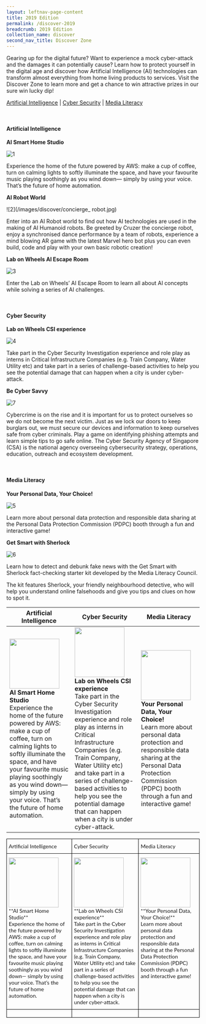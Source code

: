 ```yaml
---
layout: leftnav-page-content
title: 2019 Edition
permalink: /discover-2019
breadcrumb: 2019 Edition
collection_name: discover
second_nav_title: Discover Zone
---
```

Gearing up for the digital future? Want to experience a mock cyber-attack and the damages it can potentially cause? Learn how to protect yourself in the digital age and discover how Artificial Intelligence (AI) technologies can transform almost everything from home living products to services. Visit the Discover Zone to learn more and get a chance to win attractive prizes in our sure win lucky dip! 

[Artificial Intelligence](#1) | [Cyber Security](#2) | [Media Literacy](#3)

<a name="1"></a><br>
#### Artificial Intelligence

**AI Smart Home Studio**<br>

![1](/images/discover/discover1.jpg)

Experience the home of the future powered by AWS: make a cup of coffee, turn on calming lights to softly illuminate the space, and have your favourite music playing soothingly as you wind down— simply by using your voice. That’s the future of home automation.

**AI Robot World**<br>

![2](/images/discover/concierge_ robot.jpg)

Enter into an AI Robot world to find out how AI technologies are used in the making of AI Humanoid robots. Be greeted by Cruzer the concierge robot, enjoy a synchronised dance performance by a team of robots, experience a mind blowing AR game with the latest Marvel hero bot plus you can even build, code and play with your own basic robotic creation!

**Lab on Wheels AI Escape Room**<br>

![3](/images/discover/csi-experience.jpg)

Enter the Lab on Wheels’ AI Escape Room to learn all about AI concepts while solving a series of AI challenges.

<a name="2"></a><br>
#### Cyber Security

**Lab on Wheels CSI experience**<br>

![4](/images/discover/discover4.jpg)

Take part in the Cyber Security Investigation experience and role play as interns in Critical Infrastructure Companies (e.g. Train Company, Water Utility etc) and take part in a series of challenge-based activities to help you see the potential damage that can happen when a city is under cyber-attack.

**Be Cyber Savvy**<br>

![7](/images/discover/discover7.jpg)

Cybercrime is on the rise and it is important for us to protect ourselves so we do not become the next victim. Just as we lock our doors to keep burglars out, we must secure our devices and information to keep ourselves safe from cyber criminals. Play a game on identifying phishing attempts and learn simple tips to go safe online. The Cyber Security Agency of Singapore (CSA) is the national agency overseeing cybersecurity strategy, operations, education, outreach and ecosystem development.

<a name="3"></a><br>
#### Media Literacy

**Your Personal Data, Your Choice!**<br>

![5](/images/discover/discover5.jpg)

Learn more about personal data protection and responsible data sharing at the Personal Data Protection Commission (PDPC) booth through a fun and interactive game!

**Get Smart with Sherlock**<br>

![6](/images/discover/discover-6.jpg)

Learn how to detect and debunk fake news with the Get Smart with Sherlock fact-checking starter kit developed by the Media Literacy Council.

The kit features Sherlock, your friendly neighbourhood detective, who will help you understand online falsehoods and give you tips and clues on how to spot it.

| Artificial Intelligence | Cyber Security | Media Literacy |
| -- | -- | --|
| <img src="/images/discover/discover1.jpg" width="130" height="130" /><br>**AI Smart Home Studio**<br>Experience the home of the future powered by AWS: make a cup of coffee, turn on calming lights to softly illuminate the space, and have your favourite music playing soothingly as you wind down— simply by using your voice. That’s the future of home automation. | <img src="/images/discover/discover4.jpg" width="130" height="130" /><br>**Lab on Wheels CSI experience**<br>Take part in the Cyber Security Investigation experience and role play as interns in Critical Infrastructure Companies (e.g. Train Company, Water Utility etc) and take part in a series of challenge-based activities to help you see the potential damage that can happen when a city is under cyber-attack. | <img src="/images/discover/discover5.jpg" width="130" height="130" /><br>**Your Personal Data, Your Choice!**<br>Learn more about personal data protection and responsible data sharing at the Personal Data Protection Commission (PDPC) booth through a fun and interactive game! |

<style type="text/css">
.tg  {border-collapse:collapse;border-spacing:0;}
.tg td{font-family:Lato;font-size:14px;padding:10px 5px;border-style:solid;border-width:1px;overflow:hidden;word-break:normal;border-color:black;}
.tg th{font-family:Lato;font-size:14px;font-weight:normal;padding:10px 5px;border-style:solid;border-width:1px;overflow:hidden;word-break:normal;border-color:black;}
.tg .tg-0lax{text-align:left;vertical-align:top}
</style>
<table class="tg">
  <tr>
    <th class="tg-0lax">Artificial Intelligence</th>
    <th class="tg-0lax">Cyber Security</th>
    <th class="tg-0lax">Media Literacy</th>
  </tr>
  <tr>
    <td class="tg-0lax"><img src="/images/discover/discover1.jpg" width="130" height="130" /><br>**AI Smart Home Studio**<br>Experience the home of the future powered by AWS: make a cup of coffee, turn on calming lights to softly illuminate the space, and have your favourite music playing soothingly as you wind down— simply by using your voice. That’s the future of home automation.</td>
    <td class="tg-0lax"><img src="/images/discover/discover4.jpg" width="130" height="130" /><br>**Lab on Wheels CSI experience**<br>Take part in the Cyber Security Investigation experience and role play as interns in Critical Infrastructure Companies (e.g. Train Company, Water Utility etc) and take part in a series of challenge-based activities to help you see the potential damage that can happen when a city is under cyber-attack.</td>
    <td class="tg-0lax"><img src="/images/discover/discover5.jpg" width="130" height="130" /><br>**Your Personal Data, Your Choice!**<br>Learn more about personal data protection and responsible data sharing at the Personal Data Protection Commission (PDPC) booth through a fun and interactive game!</td>
  </tr>
  <tr>
    <td class="tg-0lax"></td>
    <td class="tg-0lax"></td>
    <td class="tg-0lax"></td>
  </tr>
</table>
